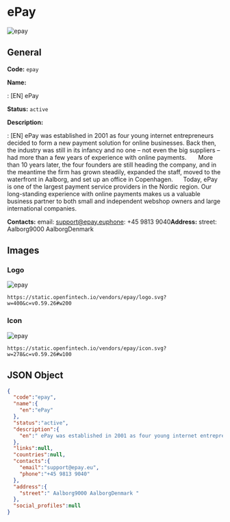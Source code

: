 
# ePay 
![epay](https://static.openfintech.io/vendors/epay/logo.svg?w=400&c=v0.59.26#w200)  

## General 
 
**Code:** `epay` 
 
**Name:** 
 
:	[EN] ePay 
 
**Status:** `active` 
 
**Description:** 
 
: [EN]  ePay was established in 2001 as four young internet entrepreneurs decided to form a new payment solution for online businesses. Back then, the industry was still in its infancy and no one – not even the big suppliers – had more than a few years of experience with online payments.       More than 10 years later, the four founders are still heading the company, and in the meantime the firm has grown steadily, expanded the staff, moved to the waterfront in Aalborg, and set up an office in Copenhagen.      Today, ePay is one of the largest payment service providers in the Nordic region. Our long-standing experience with online payments makes us a valuable business partner to both small and independent webshop owners and large international companies.  
 
**Contacts:** 
email: support@epay.euphone: +45 9813 9040**Address:** 
street:  Aalborg9000 AalborgDenmark  

## Images 

### Logo 
 
![epay](https://static.openfintech.io/vendors/epay/logo.svg?w=400&c=v0.59.26#w200)  

```
https://static.openfintech.io/vendors/epay/logo.svg?w=400&c=v0.59.26#w200
```  

### Icon 
 
![epay](https://static.openfintech.io/vendors/epay/icon.svg?w=278&c=v0.59.26#w100)  

```
https://static.openfintech.io/vendors/epay/icon.svg?w=278&c=v0.59.26#w100
```  

## JSON Object 

```json
{
  "code":"epay",
  "name":{
    "en":"ePay"
  },
  "status":"active",
  "description":{
    "en":" ePay was established in 2001 as four young internet entrepreneurs decided to form a new payment solution for online businesses. Back then, the industry was still in its infancy and no one \u2013 not even the big suppliers \u2013 had more than a few years of experience with online payments. \u00a0\u00a0\u00a0 \u00a0 More than 10 years later, the four founders are still heading the company, and in the meantime the firm has grown steadily, expanded the staff, moved to the waterfront in Aalborg, and set up an office in Copenhagen. \u00a0\u00a0 \u00a0 Today, ePay is one of the largest payment service providers in the Nordic region. Our long-standing experience with online payments makes us a valuable business partner to both small and independent webshop owners and large international companies. "
  },
  "links":null,
  "countries":null,
  "contacts":{
    "email":"support@epay.eu",
    "phone":"+45 9813 9040"
  },
  "address":{
    "street":" Aalborg9000 AalborgDenmark "
  },
  "social_profiles":null
}
```  
